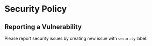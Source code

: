 # Security Policy

## Reporting a Vulnerability

Please report security issues by creating new issue with `security` label.
